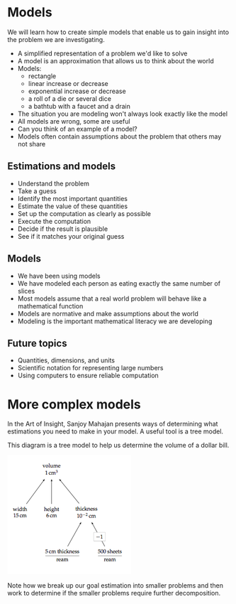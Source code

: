 # Models

We will learn how to create simple models that enable us to gain insight
into the problem we are investigating.

- A simplified representation of a problem we'd like to solve
- A model is an approximation that allows us to think about the world
- Models:
    - rectangle
    - linear increase or decrease
    - exponential increase or decrease
    - a roll of a die or several dice
    - a bathtub with a faucet and a drain
- The situation you are modeling won't always look exactly like the
    model
- All models are wrong, some are useful
- Can you think of an example of a model?
- Models often contain assumptions about the problem that others may not
    share

## Estimations and models
- Understand the problem
- Take a guess
- Identify the most important quantities
- Estimate the value of these quantities
- Set up the computation as clearly as possible
- Execute the computation
- Decide if the result is plausible
- See if it matches your original guess


## Models
- We have been using models
- We have modeled each person as eating exactly the same number of
slices
- Most models assume that a real world problem will behave like a
mathematical function
- Models are normative and make assumptions about the world
- Modeling is the important mathematical literacy we are developing

## Future topics

- Quantities, dimensions, and units
- Scientific notation for representing large numbers
- Using computers to ensure reliable computation

# More complex models

In the Art of Insight, Sanjoy Mahajan presents ways of determining what
estimations you need to make in your model.  A useful tool is a tree
model.

This diagram is a tree model to help us determine the volume of a dollar
bill.

![Tree Model](./figures/tree-model.png)

Note how we break up our goal estimation into smaller problems and then
work to determine if the smaller problems require further decomposition.





